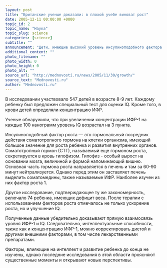 ```yaml
---
layout: post
title: "Британские ученые доказали: в плохой учебе виноват рост"
date: 2005-12-11 00:00:00 +0000
topic_id: 2
topic_name: "Наука"
topic_slug: science
categories: [science]
subtitle: ""
announcement: "Дети, имеющие высокий уровень инсулиноподобного фактора роста (IGF-1, ИФР) в крови, учатся лучше, доказали ученые из Бристольского университета."
additional_content: ""
photo_filename: ""
photo_width: 0
photo_height: 0
photo_alt: ""
source_url: "http://mednovosti.ru/news/2005/11/30/growth/"
source_text: "Mednovosti.ru"
author: "Mednovosti.ru"
---
```

В исследовании участвовало 547 детей в возрасте 8-9 лет. Каждому ребенку был предложен специальный тест для оценки IQ. Кроме того, в крови детей определяли концентрацию ИФР.

Ученые обнаружили, что при увеличении концентрации ИФР-1 на каждые 100 нанограмм уровень IQ возрастал на 3 пункта.

Инсулиноподобный фактор роста &mdash; это гормональный посредник действия соматотропного гормона на клетки организма, имеющий большое значение для роста ребенка и развития внутренних органов. Соматотропный гормон (СТГ), называемый еще гормоном роста, секретируется в кровь гипофизом. Гипофиз - особый вырост на основании мозга, величиной и формой напоминающий вишню. Основная часть гормона роста направляется в печень и там за 60-90 минут нейтрализуется. Однако перед этим он заставляет печень выделить соматомедины, также называемые ИФР. Наиболее изучен из них фактор роста 1.

Другое исследование, подтверждающее ту же закономерность, включало 74 ребенка, имеющих дефицит веса. После терапии с использованием факторов роста отмечалось не только ускорение роста, но и улучшение IQ.

Полученные данные убедительно доказывают прямую взаимосвязь уровня ИФР-1 и IQ. Следовательно, интеллектуальные способности, также как и концентрацию ИФР-1, можно корректировать диетой и другими внешними факторами, в том числе лекарственными препаратами.

Факторы, влияющие на интеллект и развитие ребенка до конца не изучены, однако последние исследования в этой области проясняют существенные моменты и открывают новые перспективы.
